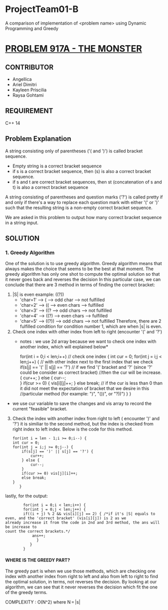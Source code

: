 # ProjectTeam01-B
A comparison of implementation of &lt;problem name> using Dynamic Programming and Greedy

# [PROBLEM 917A - THE MONSTER](https://codeforces.com/problemset/problem/917/A)

## CONTRIBUTOR 
- Angellica 
- Ariel Dimitri 
- Kayleen Priscilia 
- Raysa Gohtami 

## REQUIREMENT
C++ 14

## Problem Explanation 
A string consisting only of parentheses ('( and ')') is called bracket sequence. 
- Empty string is a correct bracket sequence
- if s is a correct bracket sequence, then (s) is also a correct bracket sequence.
- if s and t are correct bracket sequences, then st (concatenation of s and t) is also a correct bracket sequence

A string consisting of parentheses and question marks ('?') is called pretty if and only if there's a way to replace each question mark with either '(' or ')' such that the resulting string is a non-empty correct bracket sequence.

We are asked in this problem to output how many correct bracket sequence in a string input. 

## SOLUTION 

### 1. Greedy Algorithm
One of the solution is to use greedy algorithm. Greedy algorithm means that always makes the choice that seems to be the best at that moment. The greedy algorithm has only one shot to compute the optimal solution so that it never goes back and reverses the decision
In this particular case, we can conclude that there are 3 method in terms of finding the correct bracket: 
1. |S| is even 
    example: ((?))
    - 'char=1' --> (   --> odd char --> not fulfilled 
    - 'char=2' --> ((  --> even chars --> fulfilled
    - 'char=3' --> ((? --> odd chars --> not fulfilled
    - 'char=4' --> ((?) --> even chars --> fulfilled
    - 'char=5' --> ((?)) --> odd chars --> not fulfilled
    Therefore, there are 2 fulfilled condition for condition number 1, which are when |s| is even. 
2. Check one index with other index from left to right (encounter '(' and '?')
    * notes : we use 2d array because we want to check one index with another index, which will explained below* 
    
         for(int i = 0;i < len;i++)  // check one index
         {
          int cur = 0;
           for(int j = i;j < len;j++) { // with other index next to the first index that we check
            if(s[j] == '(' || s[j] == '?') // if we find '(' bracket and '?' (since '?' could be consider as correct bracket)
                                            //then the cur will be increase.
            {
                cur++;
            }
            else 
            {
            cur--;  
            }
            if(cur >= 0) 
            {
             vis[i][j]++;
            }
               else break; // if the cur is less than 0 than it did not meet the expectation of bracket that we desire in this  <br>                                    //particular method (for example: ")", "())", or "?))")
            }
         }
         
 * we use cur variable to save the changes and vis array to record the current "feasible" bracket. 
 
 3. Check the index with another index from right to left ( encounter ')' and '?') 
    it is similiar to the second method, but the index is checked from right index to left index. 
    Below is the code for this method.
    
        for(int i = len - 1;i >= 0;i--) {
        int cur = 0;
        for(int j = i;j >= 0;j--) {
            if(s[j] == ')' || s[j] == '?') {
                cur++;
            } else {
                cur--;
            }
            if(cur >= 0) vis[j][i]++;
            else break;
        }
           }
 
 lastly, for the output: 
 
 
            for(int i = 0;i < len;i++) {
            for(int j = 0;j < len;j++) {
            if((i + j) % 2 && vis[i][j] == 2) { /*if it's |S| equals to even, and the 'correct bracket' (vis[i][j]) is 2 as we                                                          already increase it from the code in 2nd and 3rd method, the ans will be increase to                                                     count the correct brackets.*/
                ans++;
                  }
               }
            }
    
#### WHERE IS THE GREEDY PART? 
The greedy part is when we use those methods, which are checking one index with another index from right to left and also from left to right to find the optimal solution, in terms, not reverses the decision. By looking at our algorithm, we can see that it never reverses the decision which fit the one of the greedy terms.

COMPLEXITY : O(N^2) where N = |s|
